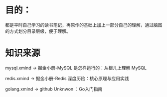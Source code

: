 # 目的： 
都是平时自己学习的读书笔记，再原作的基础上加上一部分自己的理解，通过脑图的方式划分目录层级，便于理解。

# 知识来源
mysql.xmind -> 掘金小册-MySQL 是怎样运行的：从根儿上理解 MySQL 

redis.xmind -> 掘金小册-Redis 深度历险：核心原理与应用实践

golang.xmind -> github  Unknwon ：Go入门指南
